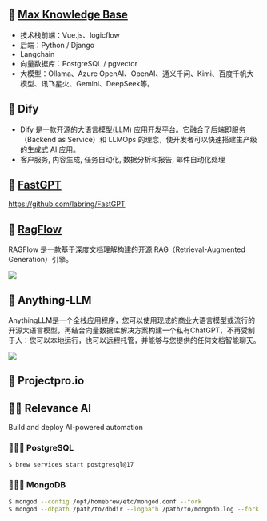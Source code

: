 ## 📖 [Max Knowledge Base](https://maxkb.cn/)

- 技术栈前端：Vue.js、logicflow
- 后端：Python / Django
- Langchain
- 向量数据库：PostgreSQL / pgvector
- 大模型：Ollama、Azure OpenAI、OpenAI、通义千问、Kimi、百度千帆大模型、讯飞星火、Gemini、DeepSeek等。

## 📖 Dify

- Dify 是一款开源的大语言模型(LLM) 应用开发平台。它融合了后端即服务（Backend as Service）和 LLMOps 的理念，使开发者可以快速搭建生产级的生成式 AI 应用。
- 客户服务, 内容生成, 任务自动化, 数据分析和报告, 邮件自动化处理

## 📖 [FastGPT](https://fastgpt.in/)

https://github.com/labring/FastGPT

## 📖 [RagFlow](https://ragflow.io/)

RAGFlow 是一款基于深度文档理解构建的开源 RAG（Retrieval-Augmented Generation）引擎。

![](../imgs/downloads/rag-flow.png)

## 📖 Anything-LLM

AnythingLLM是一个全栈应用程序，您可以使用现成的商业大语言模型或流行的开源大语言模型，再结合向量数据库解决方案构建一个私有ChatGPT，不再受制于人：您可以本地运行，也可以远程托管，并能够与您提供的任何文档智能聊天。

![](../imgs/downloads/rag-ai-tool.png)

## 📖 Projectpro.io

## 🍒🍒 Relevance AI

Build and deploy AI-powered automation


### 🍒🍒🍒 PostgreSQL

```bash
$ brew services start postgresql@17
```

### 🍒🍒🍒 MongoDB

```bash
$ mongod --config /opt/homebrew/etc/mongod.conf --fork
$ mongod --dbpath /path/to/dbdir --logpath /path/to/mongodb.log --fork
```
